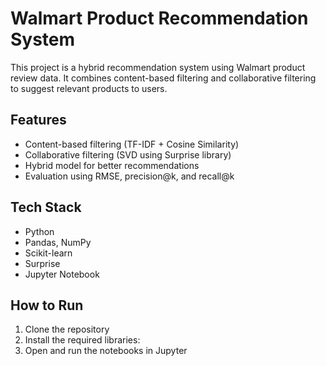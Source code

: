 
# Walmart Product Recommendation System

This project is a hybrid recommendation system using Walmart product review data. It combines content-based filtering and collaborative filtering to suggest relevant products to users.

## Features

- Content-based filtering (TF-IDF + Cosine Similarity)
- Collaborative filtering (SVD using Surprise library)
- Hybrid model for better recommendations
- Evaluation using RMSE, precision@k, and recall@k

## Tech Stack

- Python
- Pandas, NumPy
- Scikit-learn
- Surprise
- Jupyter Notebook

## How to Run

1. Clone the repository
2. Install the required libraries:  
3. Open and run the notebooks in Jupyter
